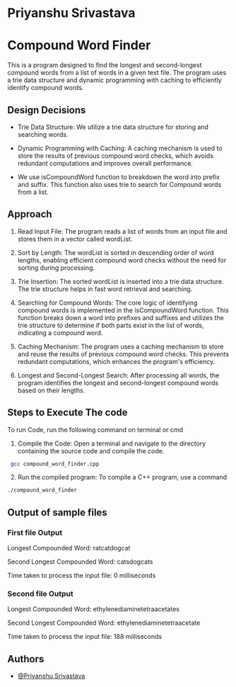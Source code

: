 # Priyanshu Srivastava

# Compound Word Finder


This is a program designed to find the longest and second-longest compound words from a list of words in a given text file. The program uses a trie data structure and dynamic programming with caching to efficiently identify compound words.


## Design Decisions
- Trie Data Structure: We utilize a trie data structure for storing and searching words.

- Dynamic Programming with Caching: A caching mechanism is used to store the results of previous compound word checks, which avoids redundant computations and improves overall performance.

- We use isCompoundWord function to breakdown the word into prefix and suffix. This function also uses trie to search for Compound words from a list.
## Approach
1. Read Input File: The program reads a list of words from an input file and stores them in a vector called wordList.

2. Sort by Length: The wordList is sorted in descending order of word lengths, enabling efficient compound word checks without the need for sorting during processing.

3. Trie Insertion: The sorted wordList is inserted into a trie data structure. The trie structure helps in fast word retrieval and searching.

4. Searching for Compound Words: The core logic of identifying compound words is implemented in the isCompoundWord function. This function breaks down a word into prefixes and suffixes and utilizes the trie structure to determine if both parts exist in the list of words, indicating a compound word.

5. Caching Mechanism: The program uses a caching mechanism to store and reuse the results of previous compound word checks. This prevents redundant computations, which enhances the program's efficiency.

6. Longest and Second-Longest Search: After processing all words, the program identifies the longest and second-longest compound words based on their lengths.
## Steps to Execute The code

To run Code, run the following command on terminal or cmd 

1. Compile the Code: Open a terminal and navigate to the directory containing the source code and compile the code. 

```bash
 gcc compound_word_finder.cpp
```
2. Run the compiled program: To compile a C++ program, use a command 
```bash
./compound_word_finder
```
## Output of sample files


### First file Output

Longest Compounded Word: ratcatdogcat

Second Longest Compounded Word: catsdogcats

Time taken to process the input file: 0 milliseconds

### Second file Output


Longest Compounded Word: ethylenediaminetetraacetates

Second Longest Compounded Word: ethylenediaminetetraacetate

Time taken to process the input file: 188 milliseconds

## Authors

- [@Priyanshu Srivastava ](https://github.com/priyanshu28012002)
